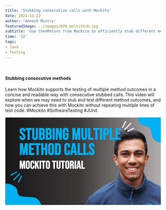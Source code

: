 ```yaml
---
title: 'Stubbing consecutive calls with Mockito'
date: 2021-11-22
author: 'Aneesh Mistry'
featuredImage: ../images/079_multiStub.jpg
subtitle: 'Use thenReturn from Mockito to efficiently stub different method responses with Mockito'
time: '12'
tags:
- Java
- Testing
---
```


<br>
<h4>Stubbing consecutive methods</h4>
<p>

Learn how Mockito supports the testing of multiple method outcomes in a concise and readable way with consecutive stubbed calls. This video will explore when we may need to stub and test different method outcomes, and how you can achieve this with Mockito without repeating multiple lines of test code.
#Mockito #SoftwareTesting #JUnit

[![YouTube video link](../images/079_multiStub.jpg)](https://youtu.be/cRRwgcX3UVs)
</p>
